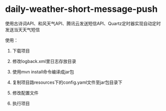 # daily-weather-short-message-push
使用古诗词API、和风天气API、腾讯云发送短信API、Quartz定时器实现自动定时发送当天天气短信

使用：

1. 下载项目

2. 修改logback.xml里日志存放目录

3. 使用mvn install命令编译成jar包

4. 复制项目路resources下的config.yaml文件至jar包目录下

5. 修改配置文件

6. 执行项目
